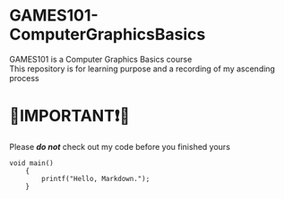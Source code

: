 # GAMES101-ComputerGraphicsBasics
GAMES101 is a Computer Graphics Basics course <br /> 
This repository is for learning purpose and a recording of my ascending process

# 🔴IMPORTANT❗🔴
Please ***do not*** check out my code before you finished yours

    void main()
        {
            printf("Hello, Markdown.");
        }
